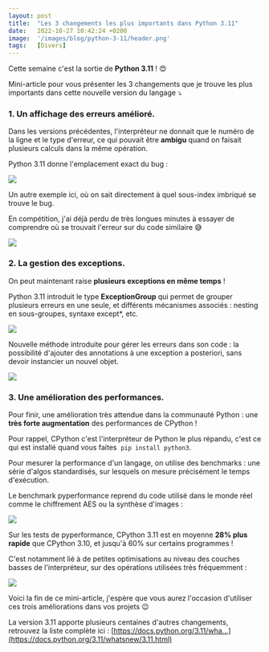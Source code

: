 ```yaml
---
layout: post
title:  "Les 3 changements les plus importants dans Python 3.11"
date:   2022-10-27 10:42:24 +0200
image:  '/images/blog/python-3-11/header.png'
tags:   [Divers]
---
```


Cette semaine c'est la sortie de **Python 3.11** ! 😍

Mini-article pour vous présenter les 3 changements que je trouve les plus importants dans cette nouvelle version du langage ⤵️

### 1. Un affichage des erreurs amélioré.

Dans les versions précédentes, l'interpréteur ne donnait que le numéro de la ligne et le type d'erreur, ce qui pouvait être **ambigu** quand on faisait plusieurs calculs dans la même opération.

Python 3.11 donne l'emplacement exact du bug : 

<div class="gallery-box">
  <div class="gallery">
  <img src="/images/blog/python-3-11/1585552484357005312-FgBnhVDXEAkuAhO.jpg" draggable="false">
  </div>
</div>

Un autre exemple ici, où on sait directement à quel sous-index imbriqué se trouve le bug.

En compétition, j'ai déjà perdu de très longues minutes à essayer de comprendre où se trouvait l'erreur sur du code similaire 😅 

<div class="gallery-box">
  <div class="gallery">
  <img src="/images/blog/python-3-11/1585552487775363072-FgBnka1XEAIy3B_.jpg" draggable="false">
  </div>
</div>

### 2. La gestion des exceptions.

On peut maintenant raise **plusieurs exceptions en même temps** ! 

Python 3.11 introduit le type **ExceptionGroup** qui permet de grouper plusieurs erreurs en une seule, et différents mécanismes associés : nesting en sous-groupes, syntaxe except*, etc. 

<div class="gallery-box">
  <div class="gallery">
  <img src="/images/blog/python-3-11/1585552491084759046-FgBnutRXEAw8oIx.jpg" draggable="false">
  </div>
</div>

Nouvelle méthode introduite pour gérer les erreurs dans son code : la possibilité d'ajouter des annotations à une exception a posteriori, sans devoir instancier un nouvel objet. 

<div class="gallery-box">
  <div class="gallery">
  <img src="/images/blog/python-3-11/1585552494389764096-FgBn3uHXgBgT8Og.jpg" draggable="false">
  </div>
</div>

### 3. Une amélioration des performances.

Pour finir, une amélioration très attendue dans la communauté Python : une **très forte augmentation** des performances de CPython !

Pour rappel, CPython c'est l'interpréteur de Python le plus répandu, c'est ce qui est installé quand vous faites&nbsp;&nbsp;`pip install python3`.

Pour mesurer la performance d'un langage, on utilise des benchmarks : une série d'algos standardisés, sur lesquels on mesure précisément le temps d'exécution.

Le benchmark pyperformance reprend du code utilisé dans le monde réel comme le chiffrement AES ou la synthèse d'images : 

<div class="gallery-box">
  <div class="gallery">
  <img src="/images/blog/python-3-11/1585552500668653576-FgBoBZjWYAA05hz.png" draggable="false">
  </div>
</div>

Sur les tests de pyperformance, CPython 3.11 est en moyenne **28% plus rapide** que CPython 3.10, et jusqu'à 60% sur certains programmes !

C'est notamment lié à de petites optimisations au niveau des couches basses de l'interpréteur, sur des opérations utilisées très fréquemment : 

<div class="gallery-box">
  <div class="gallery">
  <img src="/images/blog/python-3-11/1585552503940194304-FgBnVpfXEA4eXST.jpg" draggable="false">
  </div>
</div>

Voici la fin de ce mini-article, j'espère que vous aurez l'occasion d'utiliser ces trois améliorations dans vos projets 😉

La version 3.11 apporte plusieurs centaines d'autres changements, retrouvez la liste complète ici : [https://docs.python.org/3.11/wha...](https://docs.python.org/3.11/whatsnew/3.11.html)


